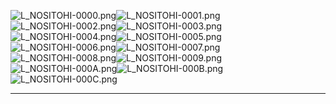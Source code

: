 ![L_NOSITOHI-0000.png](https://raw.githubusercontent.com/Klokinator/FE-Repo/main/Portrait%20Repository/FE09-10%20Mugs%20(Path%20of%20Radiance,%20Radiant%20Dawn)/FE9%20Vanilla%20Mugs%20(Ingame%20Rips)/Nositochi/L_NOSITOHI-0000.png "L_NOSITOHI-0000.png")![L_NOSITOHI-0001.png](https://raw.githubusercontent.com/Klokinator/FE-Repo/main/Portrait%20Repository/FE09-10%20Mugs%20(Path%20of%20Radiance,%20Radiant%20Dawn)/FE9%20Vanilla%20Mugs%20(Ingame%20Rips)/Nositochi/L_NOSITOHI-0001.png "L_NOSITOHI-0001.png")![L_NOSITOHI-0002.png](https://raw.githubusercontent.com/Klokinator/FE-Repo/main/Portrait%20Repository/FE09-10%20Mugs%20(Path%20of%20Radiance,%20Radiant%20Dawn)/FE9%20Vanilla%20Mugs%20(Ingame%20Rips)/Nositochi/L_NOSITOHI-0002.png "L_NOSITOHI-0002.png")![L_NOSITOHI-0003.png](https://raw.githubusercontent.com/Klokinator/FE-Repo/main/Portrait%20Repository/FE09-10%20Mugs%20(Path%20of%20Radiance,%20Radiant%20Dawn)/FE9%20Vanilla%20Mugs%20(Ingame%20Rips)/Nositochi/L_NOSITOHI-0003.png "L_NOSITOHI-0003.png")![L_NOSITOHI-0004.png](https://raw.githubusercontent.com/Klokinator/FE-Repo/main/Portrait%20Repository/FE09-10%20Mugs%20(Path%20of%20Radiance,%20Radiant%20Dawn)/FE9%20Vanilla%20Mugs%20(Ingame%20Rips)/Nositochi/L_NOSITOHI-0004.png "L_NOSITOHI-0004.png")![L_NOSITOHI-0005.png](https://raw.githubusercontent.com/Klokinator/FE-Repo/main/Portrait%20Repository/FE09-10%20Mugs%20(Path%20of%20Radiance,%20Radiant%20Dawn)/FE9%20Vanilla%20Mugs%20(Ingame%20Rips)/Nositochi/L_NOSITOHI-0005.png "L_NOSITOHI-0005.png")![L_NOSITOHI-0006.png](https://raw.githubusercontent.com/Klokinator/FE-Repo/main/Portrait%20Repository/FE09-10%20Mugs%20(Path%20of%20Radiance,%20Radiant%20Dawn)/FE9%20Vanilla%20Mugs%20(Ingame%20Rips)/Nositochi/L_NOSITOHI-0006.png "L_NOSITOHI-0006.png")![L_NOSITOHI-0007.png](https://raw.githubusercontent.com/Klokinator/FE-Repo/main/Portrait%20Repository/FE09-10%20Mugs%20(Path%20of%20Radiance,%20Radiant%20Dawn)/FE9%20Vanilla%20Mugs%20(Ingame%20Rips)/Nositochi/L_NOSITOHI-0007.png "L_NOSITOHI-0007.png")![L_NOSITOHI-0008.png](https://raw.githubusercontent.com/Klokinator/FE-Repo/main/Portrait%20Repository/FE09-10%20Mugs%20(Path%20of%20Radiance,%20Radiant%20Dawn)/FE9%20Vanilla%20Mugs%20(Ingame%20Rips)/Nositochi/L_NOSITOHI-0008.png "L_NOSITOHI-0008.png")![L_NOSITOHI-0009.png](https://raw.githubusercontent.com/Klokinator/FE-Repo/main/Portrait%20Repository/FE09-10%20Mugs%20(Path%20of%20Radiance,%20Radiant%20Dawn)/FE9%20Vanilla%20Mugs%20(Ingame%20Rips)/Nositochi/L_NOSITOHI-0009.png "L_NOSITOHI-0009.png")![L_NOSITOHI-000A.png](https://raw.githubusercontent.com/Klokinator/FE-Repo/main/Portrait%20Repository/FE09-10%20Mugs%20(Path%20of%20Radiance,%20Radiant%20Dawn)/FE9%20Vanilla%20Mugs%20(Ingame%20Rips)/Nositochi/L_NOSITOHI-000A.png "L_NOSITOHI-000A.png")![L_NOSITOHI-000B.png](https://raw.githubusercontent.com/Klokinator/FE-Repo/main/Portrait%20Repository/FE09-10%20Mugs%20(Path%20of%20Radiance,%20Radiant%20Dawn)/FE9%20Vanilla%20Mugs%20(Ingame%20Rips)/Nositochi/L_NOSITOHI-000B.png "L_NOSITOHI-000B.png")![L_NOSITOHI-000C.png](https://raw.githubusercontent.com/Klokinator/FE-Repo/main/Portrait%20Repository/FE09-10%20Mugs%20(Path%20of%20Radiance,%20Radiant%20Dawn)/FE9%20Vanilla%20Mugs%20(Ingame%20Rips)/Nositochi/L_NOSITOHI-000C.png "L_NOSITOHI-000C.png")



----

